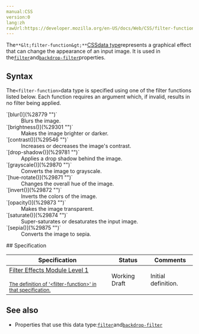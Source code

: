 ```yaml
---
manual:CSS
version:0
lang:zh
rawUrl:https://developer.mozilla.org/en-US/docs/Web/CSS/filter-function
---
```






The`**&lt;filter-function&gt;**`[CSS](%427 "")[data type](%27786 "")represents a graphical effect that can change the appearance of an input image. It is used in the[`filter`](%23741 "The filter CSS property lets you apply graphical effects like blurring or color shifting to an element. Filters are commonly used to adjust the rendering of images, backgrounds, and borders.")and[`backdrop-filter`](%33466 "The backdrop-filter CSS property lets you apply graphical effects such as blurring or color shifting to the area behind an element. Because it applies to everything behind the element, to see the effect you must make the element or its background at least partially transparent.")properties.


## Syntax<a name="Syntax"></a>


The`<filter-function>`data type is specified using one of the filter functions listed below. Each function requires an argument which, if invalid, results in no filter being applied.

<dl><dt id=''>`[blur()](%28779 "")`</dt><dd>Blurs the image.</dd><dt id=''>`[brightness()](%29301 "")`</dt><dd>Makes the image brighter or darker.</dd><dt id=''>`[contrast()](%29546 "")`</dt><dd>Increases or decreases the image&#39;s contrast.</dd><dt id=''>`[drop-shadow()](%29781 "")`</dt><dd>Applies a drop shadow behind the image.</dd><dt id=''>`[grayscale()](%29870 "")`</dt><dd>Converts the image to grayscale.</dd><dt id=''>`[hue-rotate()](%29871 "")`</dt><dd>Changes the overall hue of the image.</dd><dt id=''>`[invert()](%29872 "")`</dt><dd>Inverts the colors of the image.</dd><dt id=''>`[opacity()](%29873 "")`</dt><dd>Makes the image transparent.</dd><dt id=''>`[saturate()](%29874 "")`</dt><dd>Super-saturates or desaturates the input image.</dd><dt id=''>`[sepia()](%29875 "")`</dt><dd>Converts the image to sepia.</dd></dl>
## Specification<a name="Specification"></a>

Specification | Status | Comments 
 ---  |  ---  |  ---  | 
[Filter Effects Module Level 1<br></br><small>The definition of &#39;&lt;filter-function&gt;&#39; in that specification.</small>](%29876 "") | Working Draft | Initial definition. 


## See also<a name="See_also"></a>

* Properties that use this data type:[`filter`](%23741 "The filter CSS property lets you apply graphical effects like blurring or color shifting to an element. Filters are commonly used to adjust the rendering of images, backgrounds, and borders.")and[`backdrop-filter`](%33466 "The backdrop-filter CSS property lets you apply graphical effects such as blurring or color shifting to the area behind an element. Because it applies to everything behind the element, to see the effect you must make the element or its background at least partially transparent.")




